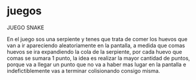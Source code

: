 # juegos
JUEGO SNAKE

En el juego sos una serpiente y tenes que trata de comer los huevos que van a ir apareciendo aleatoriamente en la pantalla,
a medida que comas huevos se ira expandiendo la cola de la serpiente, por cada huevo que comas se sumara 1 punto, la idea es realizar 
la mayor cantidad de puntos, porque va a llegar un punto que no va a haber mas lugar en la pantalla e indefictiblemente vas a terminar
colisionando consigo misma.
